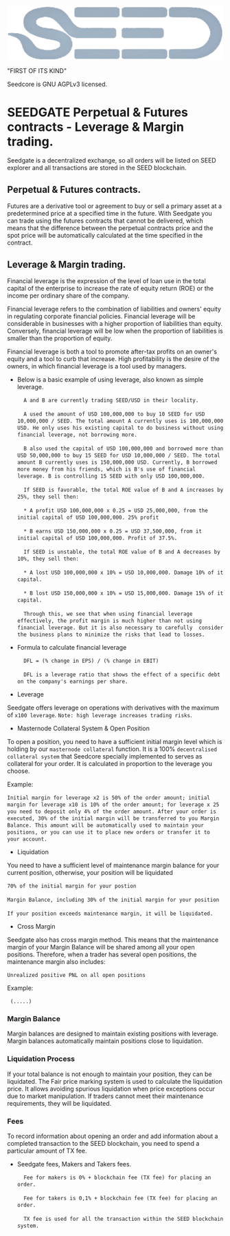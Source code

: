 ![SEED Logo](../src/qt/res/images/seed_logo_horizontal.png)

"FIRST OF ITS KIND"

Seedcore is GNU AGPLv3 licensed.

SEEDGATE Perpetual & Futures contracts - Leverage & Margin trading.
==================================================================

Seedgate is a decentralized exchange, so all orders will be listed on SEED explorer and all transactions are stored in the SEED blockchain. 

## Perpetual & Futures contracts.

Futures are a derivative tool or agreement to buy or sell a primary asset at a predetermined price at a specified time in the future. With Seedgate you can trade using the futures contracts that cannot be delivered, which means that the difference between the perpetual contracts price and the spot price will be automatically calculated at the time specified in the contract.

## Leverage & Margin trading.

Financial leverage is the expression of the level of loan use in the total capital of the enterprise to increase the rate of equity return (ROE) or the income per ordinary share of the company.

Financial leverage refers to the combination of liabilities and owners' equity in regulating corporate financial policies. Financial leverage will be considerable in businesses with a higher proportion of liabilities than equity. Conversely, financial leverage will be low when the proportion of liabilities is smaller than the proportion of equity.

Financial leverage is both a tool to promote after-tax profits on an owner's equity and a tool to curb that increase. High profitability is the desire of the owners, in which financial leverage is a tool used by managers.


* Below is a basic example of using leverage, also known as simple leverage.


        A and B are currently trading SEED/USD in their locality.
        
        A used the amount of USD 100,000,000 to buy 10 SEED for USD 10,000,000 / SEED. The total amount A currently uses is 100,000,000 USD. He only uses his existing capital to do business without using financial leverage, not borrowing more.
        
        B also used the capital of USD 100,000,000 and borrowed more than USD 50,000,000 to buy 15 SEED for USD 10,000,000 / SEED. The total amount B currently uses is 150,000,000 USD. Currently, B borrowed more money from his friends, which is B's use of financial leverage. B is controlling 15 SEED with only USD 100,000,000.
        
        If SEED is favorable, the total ROE value of B and A increases by 25%, they sell then:
        
        * A profit USD 100,000,000 x 0.25 = USD 25,000,000, from the initial capital of USD 100,000,000. 25% profit
        
        * B earns USD 150,000,000 x 0.25 = USD 37,500,000, from it initial capital of USD 100,000,000. Profit of 37.5%.
        
        If SEED is unstable, the total ROE value of B and A decreases by 10%, they sell then:
        
        * A lost USD 100,000,000 x 10% = USD 10,000,000. Damage 10% of it capital.
        
        * B lost USD 150,000,000 x 10% = USD 15,000,000. Damage 15% of it capital.
        
        Through this, we see that when using financial leverage effectively, the profit margin is much higher than not using financial leverage. But it is also necessary to carefully  consider the business plans to minimize the risks that lead to losses.
        
    
* Formula to calculate financial leverage

        DFL = (% change in EPS) / (% change in EBIT)

        DFL is a leverage ratio that shows the effect of a specific debt on the company's earnings per share.

* Leverage
        
Seedgate offers leverage on operations with derivatives with the maximum of `x100 leverage`. `Note: high leverage increases trading risks`.

* Masternode Collateral System & Open Position

To open a position, you need to have a sufficient initial margin level which is holding by our `masternode collateral` function. It is a 100% `decentralised collateral system` that Seedcore specially implemented to serves as collateral for your order. It is calculated in proportion to the leverage you choose. 

Example:

    Initial margin for leverage x2 is 50% of the order amount; initial margin for leverage x10 is 10% of the order amount; for leverage x 25 you need to deposit only 4% of the order amount. After your order is executed, 30% of the initial margin will be transferred to you Margin Balance. This amount will be automatically used to maintain your positions, or you can use it to place new orders or transfer it to your account.

* Liquidation

You need to have a sufficient level of maintenance margin balance for your current position, otherwise, your position will be liquidated

    70% of the initial margin for your postion
    
    Margin Balance, including 30% of the initial margin for your position

    If your position exceeds maintenance margin, it will be liquidated. 
    
* Cross Margin
 
Seedgate also has cross margin method. This means that the maintenance margin of your Margin Balance will be shared among all your open positions. Therefore, when a trader has several open positions, the maintenance margin also includes:

    Unrealized positive PNL on all open positions

Example:

     (.....)
 
### Margin Balance

Margin balances are designed to maintain existing positions with leverage. Margin balances automatically maintain positions close to liquidation.

### Liquidation Process

If your total balance is not enough to maintain your position, they can be liquidated. The Fair price marking system is used to calculate the liquidation price. It allows avoiding spurious liquidation when price exceptions occur due to market manipulation. If traders cannot meet their maintenance requirements, they will be liquidated.

### Fees

To record information about opening an order and add information about a completed transaction to the SEED blockchain, you need to spend a particular amount of TX fee.


* Seedgate fees, Makers and Takers fees.

        Fee for makers is 0% + blockchain fee (TX fee) for placing an order.

        Fee for takers is 0,1% + blockchain fee (TX fee) for placing an order. 
        
        TX fee is used for all the transaction within the SEED blockchain system.
